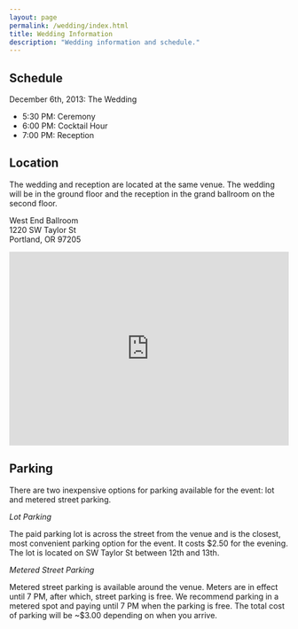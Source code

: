 ```yaml
---
layout: page
permalink: /wedding/index.html
title: Wedding Information
description: "Wedding information and schedule."
---
```


<h2>Schedule</h2>

December 6th, 2013: The Wedding
<ul>
	<li>5:30 PM: Ceremony</li>
	<li>6:00 PM: Cocktail Hour</li>
	<li>7:00 PM: Reception</li>
</ul>

<h2>Location</h2>

The wedding and reception are located at the same venue. The wedding will be in the ground floor and the reception in the grand ballroom on the second floor.

West End Ballroom<br />
1220 SW Taylor St<br />
Portland, OR 97205<br />

<iframe width="100%" height="350" frameborder="0" scrolling="no" marginheight="0" marginwidth="0" src="https://www.google.com/maps?t=m&amp;q=1220+SW+Taylor+St+Portland,+OR+97205&amp;ie=UTF8&amp;hq=&amp;hnear=1220+SW+Taylor+St,+Portland,+Oregon+97205&amp;z=14&amp;ll=45.519162,-122.685487&amp;output=embed"></iframe>

<h2>Parking</h2>

There are two inexpensive options for parking available for the event: lot and metered street parking.

*Lot Parking*

The paid parking lot is across the street from the venue and is the closest, most convenient parking option for the event. It costs $2.50 for the evening. The lot is located on SW Taylor St between 12th and 13th.

*Metered Street Parking*

Metered street parking is available around the venue. Meters are in effect until 7 PM, after which, street parking is free. We recommend parking in a metered spot and paying until 7 PM when the parking is free. The total cost of parking will be ~$3.00 depending on when you arrive.